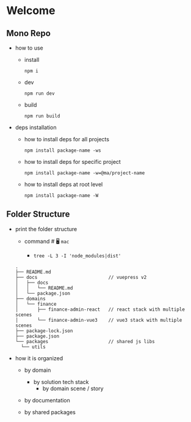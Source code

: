 # Welcome

## Mono Repo

- how to use

  - install

    ```shell
    npm i
    ```

  - dev

    ```shell
    npm run dev
    ```

  - build

    ```shell
    npm run build
    ```

- deps installation

  - how to install deps for all projects

    ```shell
    npm install package-name -ws
    ```

  - how to install deps for specific project

    ```shell
    npm install package-name -w=@ma/project-name
    ```

  - how to install deps at root level

    ```shell
    npm install package-name -W
    ```

## Folder Structure

- print the folder structure

  - command # 🖥️ `mac`

    - `tree -L 3 -I 'node_modules|dist'`

  ```shell
  .
  ├── README.md
  ├── docs                          // vuepress v2
  │   ├── docs
  │   │   └── README.md
  │   └── package.json
  ├── domains
  │   └── finance
  │       ├── finance-admin-react   // react stack with multiple scenes
  │       └── finance-admin-vue3    // vue3 stack with multiple scenes
  ├── package-lock.json
  ├── package.json
  └── packages                      // shared js libs
    └── utils
  ```

- how it is organized

  - by domain

    - by solution tech stack
      - by domain scene / story

  - by documentation
  - by shared packages
